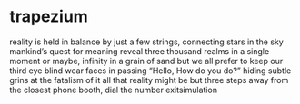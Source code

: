 # trapezium

reality is held in balance by
just a few strings, connecting stars in the sky
mankind’s quest for meaning
reveal three thousand realms
in a single moment
or maybe, infinity in a grain of sand
but we all prefer to keep our
third eye blind
wear faces in passing
“Hello, How do you do?”
hiding subtle grins
at the fatalism of it all
that reality might be
but three steps away from the closest
phone booth, dial the number
exitsimulation
